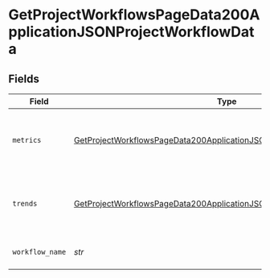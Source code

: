 # GetProjectWorkflowsPageData200ApplicationJSONProjectWorkflowData


## Fields

| Field                                                                                                                                                                         | Type                                                                                                                                                                          | Required                                                                                                                                                                      | Description                                                                                                                                                                   | Example                                                                                                                                                                       |
| ----------------------------------------------------------------------------------------------------------------------------------------------------------------------------- | ----------------------------------------------------------------------------------------------------------------------------------------------------------------------------- | ----------------------------------------------------------------------------------------------------------------------------------------------------------------------------- | ----------------------------------------------------------------------------------------------------------------------------------------------------------------------------- | ----------------------------------------------------------------------------------------------------------------------------------------------------------------------------- |
| `metrics`                                                                                                                                                                     | [GetProjectWorkflowsPageData200ApplicationJSONProjectWorkflowDataMetrics](../../models/operations/getprojectworkflowspagedata200applicationjsonprojectworkflowdatametrics.md) | :heavy_check_mark:                                                                                                                                                            | Metrics aggregated across a workflow or branchfor a project.                                                                                                                  |                                                                                                                                                                               |
| `trends`                                                                                                                                                                      | [GetProjectWorkflowsPageData200ApplicationJSONProjectWorkflowDataTrends](../../models/operations/getprojectworkflowspagedata200applicationjsonprojectworkflowdatatrends.md)   | :heavy_check_mark:                                                                                                                                                            | Trends aggregated across a workflow or branch for a project.                                                                                                                  |                                                                                                                                                                               |
| `workflow_name`                                                                                                                                                               | *str*                                                                                                                                                                         | :heavy_check_mark:                                                                                                                                                            | The name of the workflow.                                                                                                                                                     | build-and-test                                                                                                                                                                |